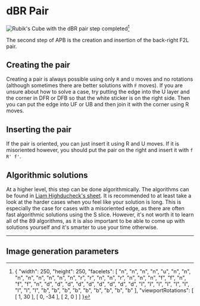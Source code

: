 # dBR Pair
<image class="right" alt="Rubik's Cube with the dBR pair step completed" src="/images/tutorial/pair/pair.png">[^pair]<br>

The second step of APB is the creation and insertion of the back-right F2L pair. 
## Creating the pair 
Creating a pair is always possible using only `R` and `U` moves and no rotations (although sometimes there are better solutions with `F` moves). If you are unsure about how to solve a case, try putting the edge into the U layer and the corner in DFR or DFB so that the white sticker is on the right side. Then you can put the edge into UF or UB and then join it with the corner using R moves. <br>
## Inserting the pair
If the pair is oriented, you can just insert it using R and U moves. If it is misoriented however, you should put the pair on the right and insert it with `f R' f'`.
## Algorithmic solutions
At a higher level, this step can be done algorithmically. The algorithms can be found in [Liam Highducheck's sheet](https://docs.google.com/spreadsheets/d/1U1nwq_-HLeDgajuAOVRaH2Jo7X9zSTEBrnIRSv3hzeg). It is recommended to at least take a look at the harder cases when you feel like your solution is long. This is especially the case for cases with a misoriented edge, as there are often fast algorithmic solutions using the S slice. However, it's not worth it to learn all of the 89 algorithms, as it is also important to be able to come up with solutions yourself and it's smarter to use your time otherwise.
<hr>

## Image generation parameters
[^pair]: { "width": 250, "height": 250, "facelets": [ "n", "n", "n", "n", "u", "n", "n", "n", "n", "n", "n", "n", "n", "r", "r", "n", "n", "r", "n", "n", "n", "f", "f", "n", "f", "f", "n", "d", "d", "d", "d", "d", "d", "d", "d", "d", "l", "l", "l", "l", "l", "l", "l", "l", "l", "b", "b", "b", "b", "b", "b", "b", "b", "b" ], "viewportRotations": [ [ 1, 30 ], [ 0, -34 ], [ 2, 0 ] ] }